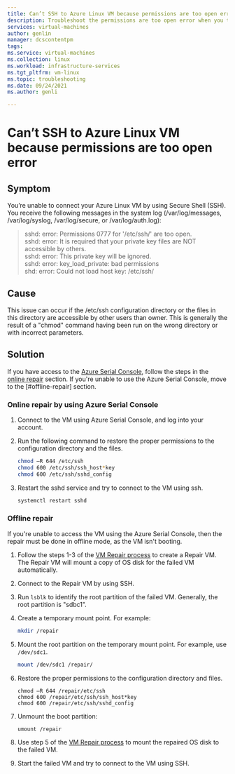 ```yaml
---
title: Can’t SSH to Azure Linux VM because permissions are too open error
description: Troubleshoot the permissions are too open error when you try to connect to Azure Linux VM
services: virtual-machines
author: genlin
manager: dcscontentpm
tags: 
ms.service: virtual-machines
ms.collection: linux
ms.workload: infrastructure-services
ms.tgt_pltfrm: vm-linux
ms.topic: troubleshooting
ms.date: 09/24/2021
ms.author: genli

---
```

# Can’t SSH to Azure Linux VM because permissions are too open error

## Symptom
You’re unable to connect your Azure Linux VM by using Secure Shell (SSH). You receive the following messages in the system log (/var/log/messages, /var/log/syslog, /var/log/secure, or /var/log/auth.log):

>sshd: error: Permissions 0777 for '/etc/ssh/<sshKeyNAME>' are too open.</br>
>sshd: error: It is required that your private key files are NOT accessible by others.</br>
>sshd: error: This private key will be ignored.</br>
>sshd: error: key_load_private: bad permissions</br>
>shd: error: Could not load host key: /etc/ssh/<sshKeyNAME>

## Cause
This issue can occur if the /etc/ssh configuration directory or the files in this directory are accessible by other users than owner. This is generally the result of a "chmod" command having been run on the wrong directory or with incorrect parameters.

## Solution

If you have access to the [Azure Serial Console](serial-console-linux.md), follow the steps in the [online repair](#online-repair-by-using-azure-serial-console) section.
If you're unable to use the Azure Serial Console, move to the [#offline-repair] section.

### Online repair by using Azure Serial Console

1. Connect to the VM using Azure Serial Console, and log into your account.
1. Run the following command to restore the proper permissions to the configuration directory and the files.

    ``` bash
    chmod –R 644 /etc/ssh
    chmod 600 /etc/ssh/ssh_host*key
    chmod 600 /etc/ssh/sshd_config
    ```
1.	Restart the sshd service and try to connect to the VM using ssh.
    ```bash
    systemctl restart sshd
    ```

### Offline repair

If you're unable to access the VM using the Azure Serial Console, then the repair must be done in offline mode, as the VM isn't booting.

1. Follow the steps 1-3 of the [VM Repair process](repair-linux-vm-using-azure-virtual-machine-repair-commands.md) to create a Repair VM. The Repair VM will mount a copy of OS disk for the failed VM automatically.
1. Connect to the Repair VM by using SSH.
1. Run `lsblk` to identify  the root partition of the failed VM. Generally, the root partition is "sdbc1".
1. Create a temporary mount point. For example:

    ```bash
    mkdir /repair
    ```
1. Mount the root partition on the temporary mount point. For example, use `/dev/sdc1`.

    ```bash
    mount /dev/sdc1 /repair/
    ```
1. Restore the proper permissions to the configuration directory and files.

    ``` 
    chmod –R 644 /repair/etc/ssh
    chmod 600 /repair/etc/ssh/ssh_host*key
    chmod 600 /repair/etc/ssh/sshd_config
    ```
1. Unmount the boot partition:
    ```
    umount /repair
    ```
1.	Use step 5 of the [VM Repair process](repair-linux-vm-using-azure-virtual-machine-repair-commands.md) to mount the repaired OS disk to the failed VM.
1.	Start the failed VM and try to connect to the VM using SSH.




